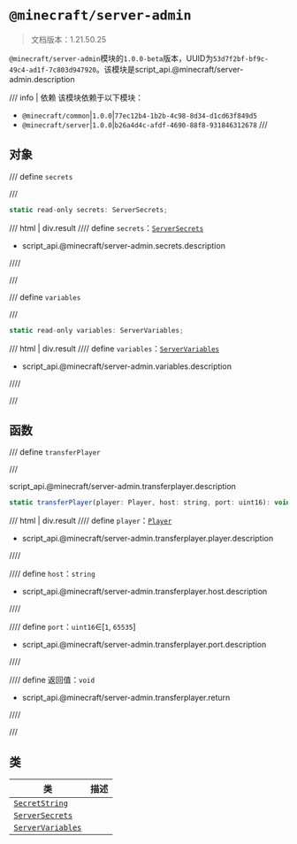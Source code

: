 # `@minecraft/server-admin`

> 文档版本：1.21.50.25

`@minecraft/server-admin`模块的`1.0.0-beta`版本，UUID为`53d7f2bf-bf9c-49c4-ad1f-7c803d947920`。该模块是script_api.@minecraft/server-admin.description

/// info | 依赖
该模块依赖于以下模块：

- `@minecraft/common`|`1.0.0`|`77ec12b4-1b2b-4c98-8d34-d1cd63f849d5`
- `@minecraft/server`|`1.0.0`|`b26a4d4c-afdf-4690-88f8-931846312678`
///

## 对象

/// define
`secrets`


///

```js
static read-only secrets: ServerSecrets;
```

/// html | div.result
//// define
`secrets`：[`ServerSecrets`](./serversecrets.md)

- script_api.@minecraft/server-admin.secrets.description


////

///


/// define
`variables`


///

```js
static read-only variables: ServerVariables;
```

/// html | div.result
//// define
`variables`：[`ServerVariables`](./servervariables.md)

- script_api.@minecraft/server-admin.variables.description


////

///


## 函数

/// define
`transferPlayer`


///

script_api.@minecraft/server-admin.transferplayer.description

```js
static transferPlayer(player: Player, host: string, port: uint16): void
```

/// html | div.result
//// define
`player`：[`Player`](../../server/1.0.0/player.md)

- script_api.@minecraft/server-admin.transferplayer.player.description


////

//// define
`host`：`string`

- script_api.@minecraft/server-admin.transferplayer.host.description


////

//// define
`port`：`uint16`∈[`1`, `65535`]

- script_api.@minecraft/server-admin.transferplayer.port.description


////

//// define
返回值：`void`

- script_api.@minecraft/server-admin.transferplayer.return


////

///


## 类

|类|描述|
|---|---|
|[`SecretString`](./secretstring.md)||
|[`ServerSecrets`](./serversecrets.md)||
|[`ServerVariables`](./servervariables.md)||
